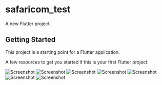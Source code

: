 # safaricom_test

A new Flutter project.

## Getting Started

This project is a starting point for a Flutter application.

A few resources to get you started if this is your first Flutter project:

![Screenshot](assets/Screenshot1.png)
![Screenshot](assets/Screenshot2.png)
![Screenshot](assets/Screenshot3.png)
![Screenshot](assets/Screenshot4.png)
![Screenshot](assets/Screenshot5.png)
![Screenshot](assets/Screenshot6.png)
![Screenshot](assets/Screenshot7.png)